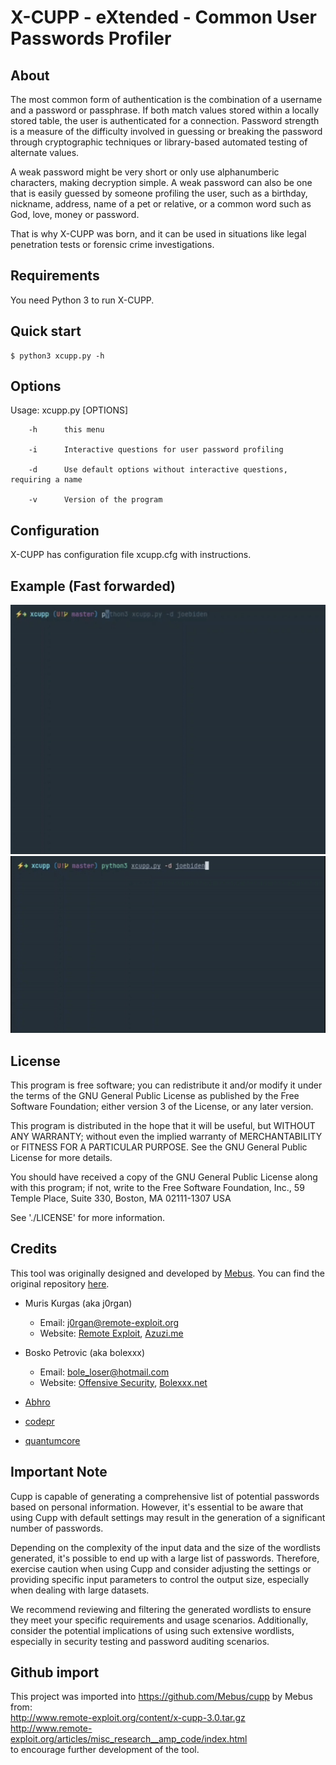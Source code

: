 # X-CUPP - eXtended - Common User Passwords Profiler

## About

  The most common form of authentication is the combination of a username
  and a password or passphrase. If both match values stored within a locally
  stored table, the user is authenticated for a connection. Password strength is
  a measure of the difficulty involved in guessing or breaking the password
  through cryptographic techniques or library-based automated testing of
  alternate values.

  A weak password might be very short or only use alphanumberic characters,
  making decryption simple. A weak password can also be one that is easily
  guessed by someone profiling the user, such as a birthday, nickname, address,
  name of a pet or relative, or a common word such as God, love, money or password.

  That is why X-CUPP was born, and it can be used in situations like legal
  penetration tests or forensic crime investigations.


Requirements
------------

You need Python 3 to run X-CUPP.

Quick start
-----------

    $ python3 xcupp.py -h

## Options

  Usage: xcupp.py [OPTIONS]

        -h      this menu

        -i      Interactive questions for user password profiling

        -d      Use default options without interactive questions, requiring a name

        -v      Version of the program



## Configuration

   X-CUPP has configuration file xcupp.cfg with instructions.

## Example (Fast forwarded)

![x-cupp-example](screenshots/x-cupp-example.gif)
![x-cupp-example2](screenshots/x-cupp-example2.gif)
## License

  This program is free software; you can redistribute it and/or modify
  it under the terms of the GNU General Public License as published by
  the Free Software Foundation; either version 3 of the License, or
  any later version.

  This program is distributed in the hope that it will be useful,
  but WITHOUT ANY WARRANTY; without even the implied warranty of
  MERCHANTABILITY or FITNESS FOR A PARTICULAR PURPOSE.  See the
  GNU General Public License for more details.

  You should have received a copy of the GNU General Public License
  along with this program; if not, write to the Free Software
  Foundation, Inc., 59 Temple Place, Suite 330, Boston, MA  02111-1307  USA

  See './LICENSE' for more information.


## Credits

This tool was originally designed and developed by [Mebus](https://github.com/Mebus). You can find the original repository [here](https://github.com/Mebus/cupp.git).

- Muris Kurgas (aka j0rgan)
  - Email: j0rgan@remote-exploit.org
  - Website: [Remote Exploit](http://www.remote-exploit.org), [Azuzi.me](http://www.azuzi.me)

- Bosko Petrovic (aka bolexxx)
  - Email: bole_loser@hotmail.com
  - Website: [Offensive Security](http://www.offensive-security.com), [Bolexxx.net](http://www.bolexxx.net)

- [Abhro](https://github.com/Abhro/)

- [codepr](https://github.com/codepr)

- [quantumcore](https://github.com/quantumcore)

## Important Note

Cupp is capable of generating a comprehensive list of potential passwords based on personal information. However, it's essential to be aware that using Cupp with default settings may result in the generation of a significant number of passwords.

Depending on the complexity of the input data and the size of the wordlists generated, it's possible to end up with a large list of passwords. Therefore, exercise caution when using Cupp and consider adjusting the settings or providing specific input parameters to control the output size, especially when dealing with large datasets.

We recommend reviewing and filtering the generated wordlists to ensure they meet your specific requirements and usage scenarios. Additionally, consider the potential implications of using such extensive wordlists, especially in security testing and password auditing scenarios.

## Github import

This project was imported into https://github.com/Mebus/cupp by Mebus from:  
http://www.remote-exploit.org/content/x-cupp-3.0.tar.gz  
http://www.remote-exploit.org/articles/misc_research__amp_code/index.html  
to encourage further development of the tool.
